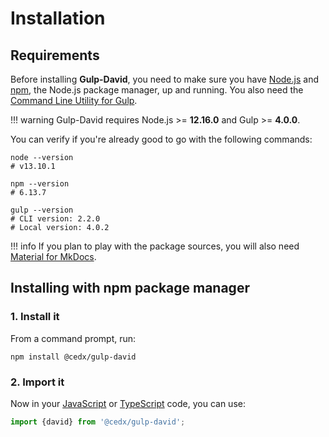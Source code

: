 # Installation

## Requirements
Before installing **Gulp-David**, you need to make sure you have [Node.js](https://nodejs.org) and [npm](https://www.npmjs.com), the Node.js package manager, up and running.
You also need the [Command Line Utility for Gulp](https://www.npmjs.com/package/gulp-cli).

!!! warning
    Gulp-David requires Node.js >= **12.16.0** and Gulp >= **4.0.0**.
   
You can verify if you're already good to go with the following commands:

```shell
node --version
# v13.10.1

npm --version
# 6.13.7

gulp --version
# CLI version: 2.2.0
# Local version: 4.0.2
```

!!! info
    If you plan to play with the package sources, you will also need
    [Material for MkDocs](https://squidfunk.github.io/mkdocs-material).

## Installing with npm package manager

### 1. Install it
From a command prompt, run:

```shell
npm install @cedx/gulp-david
```

### 2. Import it
Now in your [JavaScript](https://developer.mozilla.org/en-US/docs/Web/JavaScript) or [TypeScript](https://www.typescriptlang.org) code, you can use:

```js
import {david} from '@cedx/gulp-david';
```
